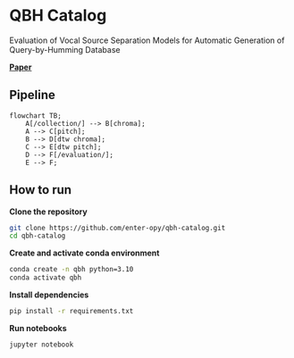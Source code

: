# QBH Catalog
Evaluation of Vocal Source Separation Models for Automatic Generation of Query-by-Humming Database

[**Paper**](Evaluation_of_Vocal_Source_Separation_Models_for_Automatic_Generation_of_Query_by_Humming_Database.pdf)

## Pipeline

```mermaid
flowchart TB;
	A[/collection/] --> B[chroma];
	A --> C[pitch];
	B --> D[dtw chroma];
	C --> E[dtw pitch];
	D --> F[/evaluation/];
	E --> F;
```

## How to run

**Clone the repository**

```bash
git clone https://github.com/enter-opy/qbh-catalog.git
cd qbh-catalog
```

**Create and activate conda environment**

```bash
conda create -n qbh python=3.10
conda activate qbh
```

**Install dependencies**

```bash
pip install -r requirements.txt
```

**Run notebooks**

```bash
jupyter notebook
```


